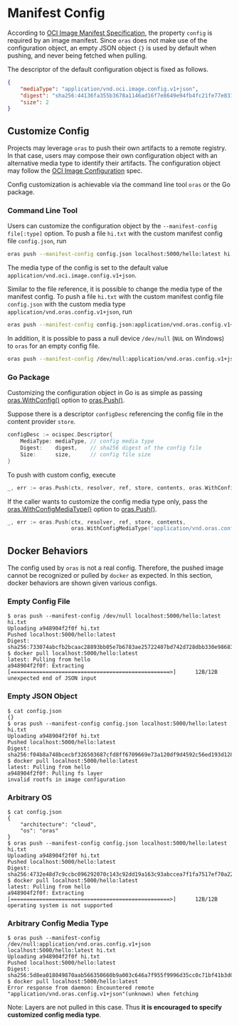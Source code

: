 # Manifest Config

According to [OCI Image Manifest Specification](<https://github.com/opencontainers/image-spec/blob/master/manifest.md#image-manifest-property-descriptions>), the property `config` is required by an image manifest. Since `oras` does not make use of the configuration object, an empty JSON object `{}` is used by default when pushing, and never being fetched when pulling.

The descriptor of the default configuration object is fixed as follows.

```json
{
    "mediaType": "application/vnd.oci.image.config.v1+json",
    "digest": "sha256:44136fa355b3678a1146ad16f7e8649e94fb4fc21fe77e8310c060f61caaff8a",
    "size": 2
}
```

## Customize Config

Projects may leverage `oras` to push their own artifacts to a remote registry. In that case, users may compose their own configuration object with an alternative media type to identify their artifacts. The configuration object may follow the [OCI Image Configuration](<https://github.com/opencontainers/image-spec/blob/master/config.md#properties>) spec.

Config customization is achievable via the command line tool `oras` or the Go package. 

### Command Line Tool

Users can customize the configuration object by the `--manifest-config file[:type]` option. To push a file `hi.txt` with the custom manifest config file `config.json`, run

```sh
oras push --manifest-config config.json localhost:5000/hello:latest hi.txt
```

The media type of the config is set to the default value `application/vnd.oci.image.config.v1+json`. 

Similar to the file reference, it is possible to change the media type of the manifest config. To push a file `hi.txt` with the custom manifest config file  `config.json` with the custom media type `application/vnd.oras.config.v1+json`, run

```sh
oras push --manifest-config config.json:application/vnd.oras.config.v1+json localhost:5000/hello:latest hi.txt
```

In addition, it is possible to pass a null device `/dev/null` (`NUL` on Windows) to `oras` for an empty config file.

```sh
oras push --manifest-config /dev/null:application/vnd.oras.config.v1+json localhost:5000/hello:latest hi.txt
```

### Go Package

Customizing the configuration object in Go is as simple as passing [oras.WithConfig()](<https://godoc.org/github.com/deislabs/oras/pkg/oras#WithConfig>) option to [oras.Push()](https://godoc.org/github.com/deislabs/oras/pkg/oras#Push).

Suppose there is a descriptor `configDesc` referencing the config file in the content provider `store`.

```go
configDesc := ocispec.Descriptor{
    MediaType: mediaType, // config media type
    Digest:    digest,    // sha256 digest of the config file
    Size:      size,      // config file size
}
```

To push with custom config, execute

```go
_, err := oras.Push(ctx, resolver, ref, store, contents, oras.WithConfig(configDesc))
```

If the caller wants to customize the config media type only, pass the [oras.WithConfigMediaType()](<https://godoc.org/github.com/deislabs/oras/pkg/oras#WithConfigMediaType>) option to [oras.Push()](https://godoc.org/github.com/deislabs/oras/pkg/oras#Push).

```go
_, err := oras.Push(ctx, resolver, ref, store, contents,
                    oras.WithConfigMediaType("application/vnd.oras.config.v1+json"))
```

## Docker Behaviors

The config used by `oras` is not a real config. Therefore, the pushed image cannot be recognized or pulled by `docker` as expected. In this section, docker behaviors are shown given various configs.

### Empty Config File

```
$ oras push --manifest-config /dev/null localhost:5000/hello:latest hi.txt
Uploading a948904f2f0f hi.txt
Pushed localhost:5000/hello:latest
Digest: sha256:733074abcfb2bcaac28893bb05e7b6783ae25722407bd742d728dbb330e98683
$ docker pull localhost:5000/hello:latest
latest: Pulling from hello
a948904f2f0f: Extracting [==================================================>]      12B/12B
unexpected end of JSON input
```

### Empty JSON Object

```
$ cat config.json
{}
$ oras push --manifest-config config.json localhost:5000/hello:latest hi.txt
Uploading a948904f2f0f hi.txt
Pushed localhost:5000/hello:latest
Digest: sha256:f04b8a748bcecbf326503687cfd8ff6709669e73a120df9d4592c56ed193d128
$ docker pull localhost:5000/hello:latest
latest: Pulling from hello
a948904f2f0f: Pulling fs layer
invalid rootfs in image configuration
```

### Arbitrary OS

```
$ cat config.json
{
    "architecture": "cloud",
    "os": "oras"
}
$ oras push --manifest-config config.json localhost:5000/hello:latest hi.txt
Uploading a948904f2f0f hi.txt
Pushed localhost:5000/hello:latest
Digest: sha256:4732e48d7c9ccbc096292070c143c92dd19a163c93abccea7f1fa7517ef70a22
$ docker pull localhost:5000/hello:latest
latest: Pulling from hello
a948904f2f0f: Extracting [==================================================>]      12B/12B
operating system is not supported
```

### Arbitrary Config Media Type

```
$ oras push --manifest-config /dev/null:application/vnd.oras.config.v1+json localhost:5000/hello:latest hi.txt
Uploading a948904f2f0f hi.txt
Pushed localhost:5000/hello:latest
Digest: sha256:5d8ea018049870aab566350660b9a003c646a7f955f9996d35cc0c71bf41b3d0
$ docker pull localhost:5000/hello:latest
Error response from daemon: Encountered remote "application/vnd.oras.config.v1+json"(unknown) when fetching
```

Note: Layers are not pulled in this case. Thus **it is encouraged to specify customized config media type**.
